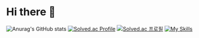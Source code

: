 

<!--
**LEESUSUSUSU/LEESUSUSUSU** is a ✨ _special_ ✨ repository because its `README.md` (this file) appears on your GitHub profile.

Here are some ideas to get you started:


- 🔭 I’m currently working on ...
- 🌱 I’m currently learning ...
- 👯 I’m looking to collaborate on ...
- 🤔 I’m looking for help with ...
- 💬 Ask me about ...
- 📫 How to reach me: ...
- 😄 Pronouns: ...
- ⚡ Fun fact: ...
-->


# Hi there 👋

![Anurag's GitHub stats](https://github-readme-stats.vercel.app/api?username=SuYeon&theme=flag-india&show_icons=true)
[![Solved.ac Profile](http://mazassumnida.wtf/api/v2/generate_badge?boj=pio023)](https://solved.ac/pio023/)
[![Solved.ac
프로필](http://mazassumnida.wtf/api/v2/generate_badge?boj={handle})](https://solved.ac/{handle})
[![My Skills](https://skillicons.dev/icons?i=js,html,css,react,java,r,eclipse,git,&theme=light)](https://skillicons.dev)

